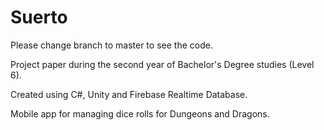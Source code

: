 # Suerto

Please change branch to master to see the code.

Project paper during the second year of Bachelor's Degree studies (Level 6).

Created using C#, Unity and Firebase Realtime Database.

Mobile app for managing dice rolls for Dungeons and Dragons.
